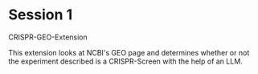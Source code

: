 # Session 1 

CRISPR-GEO-Extension

This extension looks at NCBI's GEO page and determines whether or not the experiment described is a CRISPR-Screen with the help of an LLM. 
